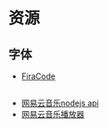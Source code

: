 
# 资源

## 字体

- [FiraCode](https://github.com/tonsky/FiraCode)


## 

- [网易云音乐nodejs api ](https://github.com/Binaryify/NeteaseCloudMusicApi)
- [网易云音乐播放器](https://github.com/trazyn/ieaseMusic)
